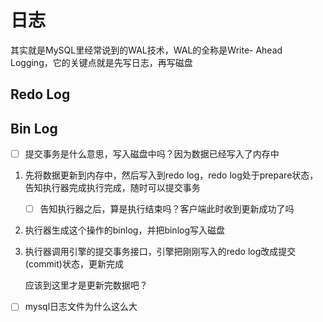 # 日志

其实就是MySQL里经常说到的WAL技术，WAL的全称是Write- Ahead Logging，它的关键点就是先写日志，再写磁盘

## Redo Log

## Bin Log



- [ ] 提交事务是什么意思，写入磁盘中吗？因为数据已经写入了内存中



1. 先将数据更新到内存中，然后写入到redo log，redo log处于prepare状态，告知执行器完成执行完成，随时可以提交事务

   - [ ] 告知执行器之后，算是执行结束吗？客户端此时收到更新成功了吗

2. 执行器生成这个操作的binlog，并把binlog写入磁盘

3. 执行器调用引擎的提交事务接口，引擎把刚刚写入的redo log改成提交(commit)状态，更新完成

   应该到这里才是更新完数据吧？



- [ ] mysql日志文件为什么这么大
